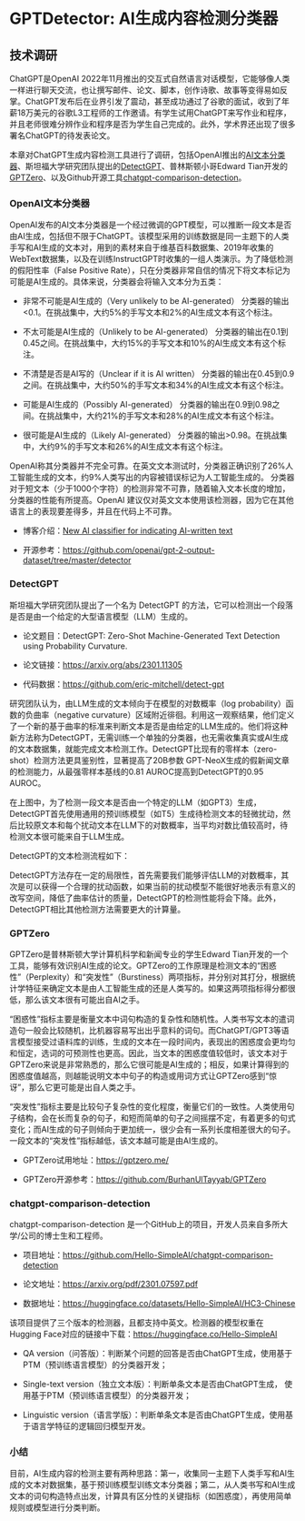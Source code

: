 # GPTDetector: AI生成内容检测分类器

## 技术调研

ChatGPT是OpenAI 2022年11月推出的交互式自然语言对话模型，它能够像人类一样进行聊天交流，也让撰写邮件、论文、脚本，创作诗歌、故事等变得易如反掌。ChatGPT发布后在业界引发了震动，甚至成功通过了谷歌的面试，收到了年薪18万美元的谷歌L3工程师的工作邀请。有学生试用ChatGPT来写作业和程序，并且老师很难分辨作业和程序是否为学生自己完成的。此外，学术界还出现了很多署名ChatGPT的待发表论文。

本章对ChatGPT生成内容检测工具进行了调研，包括OpenAI推出的[AI文本分类器](https://openai.com/blog/new-ai-classifier-for-indicating-ai-written-text)、斯坦福大学研究团队提出的[DetectGPT](https://github.com/eric-mitchell/detect-gpt)、普林斯顿小哥Edward Tian开发的[GPTZero](https://gptzero.me/)、以及Github开源工具[chatgpt-comparison-detection](https://github.com/Hello-SimpleAI/chatgpt-comparison-detection)。

### OpenAI文本分类器

OpenAI发布的AI文本分类器是一个经过微调的GPT模型，可以推断一段文本是否由AI生成，包括但不限于ChatGPT。该模型采用的训练数据是同一主题下的人类手写和AI生成的文本对，用到的素材来自于维基百科数据集、2019年收集的WebText数据集，以及在训练InstructGPT时收集的一组人类演示。为了降低检测的假阳性率（False Positive Rate），只在分类器非常自信的情况下将文本标记为可能是AI生成的。具体来说，分类器会将输入文本分为五类：

- 非常不可能是AI生成的（Very unlikely to be AI-generated）
  分类器的输出<0.1。在挑战集中，大约5%的手写文本和2%的AI生成文本有这个标注。
  
- 不太可能是AI生成的（Unlikely to be AI-generated）
  分类器的输出在0.1到0.45之间。在挑战集中，大约15%的手写文本和10%的AI生成文本有这个标注。
  
- 不清楚是否是AI写的（Unclear if it is AI written）
  分类器的输出在0.45到0.9之间。在挑战集中，大约50%的手写文本和34%的AI生成文本有这个标注。
  
- 可能是AI生成的（Possibly AI-generated）
  分类器的输出在0.9到0.98之间。在挑战集中，大约21%的手写文本和28%的AI生成文本有这个标注。
  
- 很可能是AI生成的（Likely AI-generated）
  分类器的输出>0.98。在挑战集中，大约9%的手写文本和26%的AI生成文本有这个标注。
  

OpenAI称其分类器并不完全可靠。在英文文本测试时，分类器正确识别了26%人工智能生成的文本，约9%人类写出的内容被错误标记为人工智能生成的。
分类器对于短文本（少于1000个字符）的检测非常不可靠，随着输入文本长度的增加，分类器的性能有所提高。OpenAI 建议仅对英文文本使用该检测器，因为它在其他语言上的表现要差得多，并且在代码上不可靠。

- 博客介绍：[New AI classifier for indicating AI-written text](https://openai.com/blog/new-ai-classifier-for-indicating-ai-written-text)
  
- 开源参考：https://github.com/openai/gpt-2-output-dataset/tree/master/detector
  

### DetectGPT

斯坦福大学研究团队提出了一个名为 DetectGPT 的方法，它可以检测出一个段落是否是由一个给定的大型语言模型（LLM）生成的。

- 论文题目：DetectGPT: Zero-Shot Machine-Generated Text Detection using Probability Curvature.
  
- 论文链接：https://arxiv.org/abs/2301.11305
  
- 代码数据：https://github.com/eric-mitchell/detect-gpt
  

研究团队认为，由LLM生成的文本倾向于在模型的对数概率（log probability）函数的负曲率（negative curvature）区域附近徘徊。利用这一观察结果，他们定义了一个新的基于曲率的标准来判断文本是否是由给定的LLM生成的。他们将这种新方法称为DetectGPT，无需训练一个单独的分类器，也无需收集真实或AI生成的文本数据集，就能完成文本检测工作。DetectGPT比现有的零样本（zero-shot）检测方法更具鉴别性，显著提高了20B参数 GPT-NeoX生成的假新闻文章的检测能力，从最强零样本基线的0.81 AUROC提高到DetectGPT的0.95 AUROC。



在上图中，为了检测一段文本是否由一个特定的LLM（如GPT3）生成，DetectGPT首先使用通用的预训练模型（如T5）生成待检测文本的轻微扰动，然后比较原文本和每个扰动文本在LLM下的对数概率，当平均对数比值较高时，待检测文本很可能来自于LLM生成。

DetectGPT的文本检测流程如下：

DetectGPT方法存在一定的局限性，首先需要我们能够评估LLM的对数概率，其次是可以获得一个合理的扰动函数，如果当前的扰动模型不能很好地表示有意义的改写空间，降低了曲率估计的质量，DetectGPT的检测性能将会下降。此外，DetectGPT相比其他检测方法需要更大的计算量。

### GPTZero

GPTZero是普林斯顿大学计算机科学和新闻专业的学生Edward Tian开发的一个工具，能够有效识别AI生成的论文。GPTZero的工作原理是检测文本的“困惑性”（Perplexity）和“突发性”（Burstiness）两项指标，并分别对其打分，根据统计学特征来确定文本是由人工智能生成的还是人类写的。如果这两项指标得分都很低，那么该文本很有可能出自AI之手。

“困惑性”指标主要是衡量文本中词句构造的复杂性和随机性。人类书写文本的遣词造句一般会比较随机，比机器容易写出出乎意料的词句。而ChatGPT/GPT3等语言模型接受过语料库的训练，生成的文本在一段时间内，表现出的困惑度会更均匀和恒定，选词的可预测性也更高。因此，当文本的困惑度值较低时，该文本对于GPTZero来说是非常熟悉的，那么它很可能是AI生成的；相反，如果计算得到的困惑度值越高，则越能说明文本中句子的构造或用词方式让GPTZero感到“惊讶”，那么它更可能是出自人类之手。

“突发性”指标主要是比较句子复杂性的变化程度，衡量它们的一致性。人类使用句子结构，会在长而复杂的句子，和短而简单的句子之间摇摆不定，有着更多的句式变化；而AI生成的句子则倾向于更加统一，很少会有一系列长度相差很大的句子。一段文本的“突发性”指标越低，该文本越可能是由AI生成的。

- GPTZero试用地址：https://gptzero.me/
  
- GPTZero开源参考：https://github.com/BurhanUlTayyab/GPTZero
  

### chatgpt-comparison-detection

chatgpt-comparison-detection 是一个GitHub上的项目，开发人员来自多所大学/公司的博士生和工程师。

- 项目地址：https://github.com/Hello-SimpleAI/chatgpt-comparison-detection
  
- 论文地址：https://arxiv.org/pdf/2301.07597.pdf
  
- 数据地址：https://huggingface.co/datasets/Hello-SimpleAI/HC3-Chinese
  

该项目提供了三个版本的检测器，且都支持中英文。检测器的模型权重在Hugging Face对应的链接中下载：https://huggingface.co/Hello-SimpleAI

- QA version（问答版）：判断某个问题的回答是否由ChatGPT生成，使用基于PTM（预训练语言模型）的分类器开发；
  
- Single-text version（独立文本版）：判断单条文本是否由ChatGPT生成， 使用基于PTM（预训练语言模型）的分类器开发；
  
- Linguistic version（语言学版）：判断单条文本是否由ChatGPT生成，使用基于语言学特征的逻辑回归模型开发。
  

### 小结

目前，AI生成内容的检测主要有两种思路：第一，收集同一主题下人类手写和AI生成的文本对数据集，基于预训练模型训练文本分类器；第二，从人类书写和AI生成文本的词句构造特点出发，计算具有区分性的关键指标（如困惑度），再使用简单规则或模型进行分类判断。
